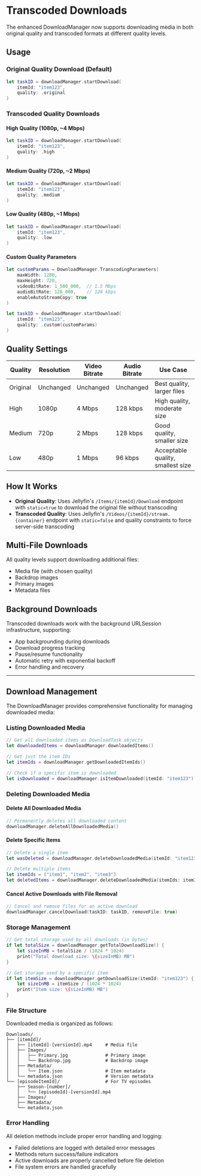 # Transcoded Downloads

The enhanced DownloadManager now supports downloading media in both original quality and transcoded formats at different quality levels.

## Usage

### Original Quality Download (Default)
```swift
let taskID = downloadManager.startDownload(
    itemId: "item123",
    quality: .original
)
```

### Transcoded Quality Downloads

#### High Quality (1080p, ~4 Mbps)
```swift
let taskID = downloadManager.startDownload(
    itemId: "item123",
    quality: .high
)
```

#### Medium Quality (720p, ~2 Mbps)
```swift
let taskID = downloadManager.startDownload(
    itemId: "item123",
    quality: .medium
)
```

#### Low Quality (480p, ~1 Mbps)
```swift
let taskID = downloadManager.startDownload(
    itemId: "item123", 
    quality: .low
)
```

#### Custom Quality Parameters
```swift
let customParams = DownloadManager.TranscodingParameters(
    maxWidth: 1280,
    maxHeight: 720,
    videoBitRate: 1_500_000,  // 1.5 Mbps
    audioBitRate: 128_000,    // 128 kbps
    enableAutoStreamCopy: true
)

let taskID = downloadManager.startDownload(
    itemId: "item123",
    quality: .custom(customParams)
)
```

## Quality Settings

| Quality | Resolution | Video Bitrate | Audio Bitrate | Use Case |
|---------|------------|---------------|---------------|----------|
| Original | Unchanged | Unchanged | Unchanged | Best quality, larger files |
| High | 1080p | 4 Mbps | 128 kbps | High quality, moderate size |
| Medium | 720p | 2 Mbps | 128 kbps | Good quality, smaller size |
| Low | 480p | 1 Mbps | 96 kbps | Acceptable quality, smallest size |

## How It Works

- **Original Quality**: Uses Jellyfin's `/Items/{itemId}/Download` endpoint with `static=true` to download the original file without transcoding
- **Transcoded Quality**: Uses Jellyfin's `/Videos/{itemId}/stream.{container}` endpoint with `static=false` and quality constraints to force server-side transcoding

## Multi-File Downloads

All quality levels support downloading additional files:
- Media file (with chosen quality)
- Backdrop images
- Primary images  
- Metadata files

## Background Downloads

Transcoded downloads work with the background URLSession infrastructure, supporting:
- App backgrounding during downloads
- Download progress tracking
- Pause/resume functionality
- Automatic retry with exponential backoff
- Error handling and recovery

---

## Download Management

The DownloadManager provides comprehensive functionality for managing downloaded media:

### Listing Downloaded Media

```swift
// Get all downloaded items as DownloadTask objects
let downloadedItems = downloadManager.downloadedItems()

// Get just the item IDs
let itemIds = downloadManager.getDownloadedItemIds()

// Check if a specific item is downloaded
let isDownloaded = downloadManager.isItemDownloaded(itemId: "item123")
```

### Deleting Downloaded Media

#### Delete All Downloaded Media
```swift
// Permanently deletes all downloaded content
downloadManager.deleteAllDownloadedMedia()
```

#### Delete Specific Items
```swift
// Delete a single item
let wasDeleted = downloadManager.deleteDownloadedMedia(itemId: "item123")

// Delete multiple items
let itemIds = ["item1", "item2", "item3"]
let deletedItems = downloadManager.deleteDownloadedMedia(itemIds: itemIds)
```

#### Cancel Active Downloads with File Removal
```swift
// Cancel and remove files for an active download
downloadManager.cancelDownload(taskID: taskID, removeFile: true)
```

### Storage Management

```swift
// Get total storage used by all downloads (in bytes)
if let totalSize = downloadManager.getTotalDownloadSize() {
    let sizeInMB = totalSize / (1024 * 1024)
    print("Total download size: \(sizeInMB) MB")
}

// Get storage used by a specific item
if let itemSize = downloadManager.getDownloadSize(itemId: "item123") {
    let sizeInMB = itemSize / (1024 * 1024) 
    print("Item size: \(sizeInMB) MB")
}
```

### File Structure

Downloaded media is organized as follows:
```
Downloads/
├── [itemId]/
│   ├── [itemId]-[versionId].mp4     # Media file
│   ├── Images/
│   │   ├── Primary.jpg              # Primary image
│   │   └── Backdrop.jpg             # Backdrop image  
│   ├── Metadata/
│   │   └── Item.json                # Item metadata
│   └── metadata.json                # Version metadata
└── [episodeItemId]/                 # For TV episodes
    ├── Season-[number]/
    │   └── [episodeId]-[versionId].mp4
    ├── Images/
    ├── Metadata/
    └── metadata.json
```

### Error Handling

All deletion methods include proper error handling and logging:
- Failed deletions are logged with detailed error messages
- Methods return success/failure indicators
- Active downloads are properly cancelled before file deletion
- File system errors are handled gracefully
